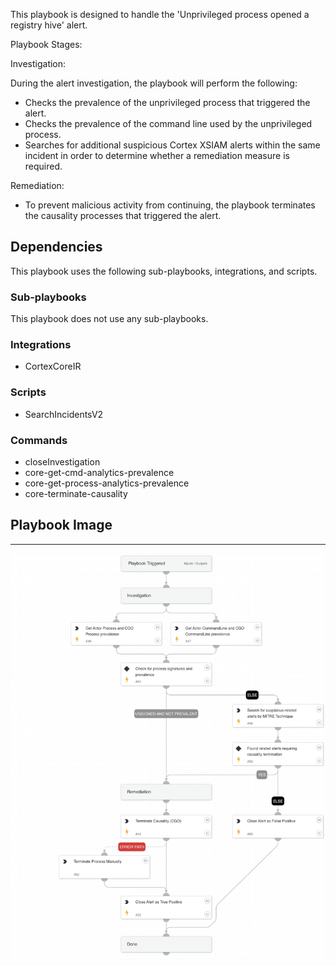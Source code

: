 This playbook is designed to handle the 'Unprivileged process opened a registry hive' alert.

Playbook Stages:

  Investigation:

  During the alert investigation, the playbook will perform the following:

  - Checks the prevalence of the unprivileged process that triggered the alert.
  - Checks the prevalence of the command line used by the unprivileged process.
  - Searches for additional suspicious Cortex XSIAM alerts within the same incident in order to determine whether a remediation measure is required.

Remediation:

- To prevent malicious activity from continuing, the playbook terminates the causality processes that triggered the alert.

## Dependencies

This playbook uses the following sub-playbooks, integrations, and scripts.

### Sub-playbooks

This playbook does not use any sub-playbooks.

### Integrations

* CortexCoreIR

### Scripts

* SearchIncidentsV2

### Commands

* closeInvestigation
* core-get-cmd-analytics-prevalence
* core-get-process-analytics-prevalence
* core-terminate-causality

## Playbook Image

---

![Unprivileged process opened a registry hive](../doc_files/Unprivileged_process_opened_a_registry_hive.png)
